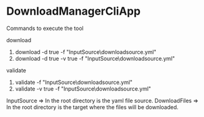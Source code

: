# DownloadManagerCliApp

Commands to execute the tool

download

1. download -d true -f "InputSource\downloadsource.yml" 
2. download -d true -v true -f "InputSource\downloadsource.yml" 

validate 
1. validate -f "InputSource\downloadsource.yml" 
2. validate -v true -f "InputSource\downloadsource.yml" 

InputSource => In the root directory is the yaml file source.
DownloadFiles => In the root directory is the target where the files will be downloaded.
 
